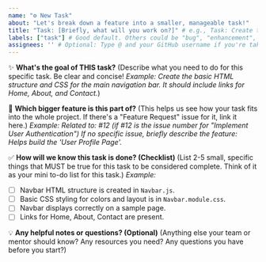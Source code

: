 ```yaml
---
name: "⚙️ New Task"
about: "Let's break down a feature into a smaller, manageable task!"
title: "Task: [Briefly, what will you work on?]" # e.g., Task: Create the Navbar component
labels: ["task"] # Good default. Others could be "bug", "enhancement", "documentation"
assignees: '' # Optional: Type @ and your GitHub username if you're taking this
---
```


✨ **What's the goal of THIS task?**
(Describe what you need to do for this specific task. Be clear and concise!
*Example: Create the basic HTML structure and CSS for the main navigation bar. It should include links for Home, About, and Contact.*)

🧩 **Which bigger feature is this part of?**
(This helps us see how your task fits into the whole project. If there's a "Feature Request" issue for it, link it here.)
*Example: Related to: #12 (if #12 is the issue number for "Implement User Authentication")*
*If no specific issue, briefly describe the feature: Helps build the 'User Profile Page'.*

✅ **How will we know this task is done? (Checklist)**
(List 2-5 small, specific things that MUST be true for this task to be considered complete. Think of it as your mini to-do list for this task.)
*Example:*
- [ ] Navbar HTML structure is created in `Navbar.js`.
- [ ] Basic CSS styling for colors and layout is in `Navbar.module.css`.
- [ ] Navbar displays correctly on a sample page.
- [ ] Links for Home, About, Contact are present.

💡 **Any helpful notes or questions? (Optional)**
(Anything else your team or mentor should know? Any resources you need? Any questions you have before you start?)
